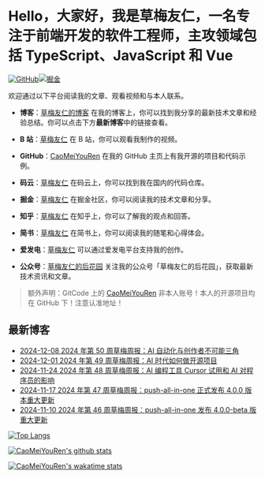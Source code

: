 # Hello，大家好，我是草梅友仁，一名专注于前端开发的软件工程师，主攻领域包括 TypeScript、JavaScript 和 Vue

[![GitHub](https://img.shields.io/badge/dynamic/json?url=https%3A%2F%2Fapi.swo.moe%2Fstats%2Fgithub%2FCaoMeiYouRen&query=count&color=181717&label=GitHub&labelColor=282c34&logo=github&suffix=+follows&cacheSeconds=3600)](https://github.com/CaoMeiYouRen)[![掘金](https://img.shields.io/badge/dynamic/json?url=https%3A%2F%2Fapi.swo.moe%2Fstats%2Fjuejin%2F3043088413495815&query=count&color=282c34&label=%E6%8E%98%E9%87%91&labelColor=1e80ff&logo=juejin&logoColor=ffffff&suffix=+%E5%85%B3%E6%B3%A8&cacheSeconds=3600)](https://juejin.cn/user/3043088413495815)

欢迎通过以下平台阅读我的文章、观看视频和与本人联系。

-   **博客**：[草梅友仁的博客](https://blog.cmyr.ltd/) 在我的博客上，你可以找到我分享的最新技术文章和经验总结。你可以点击下方**最新博客**中的链接查看。

-   **B 站**：[草梅友仁](https://space.bilibili.com/10822025) 在 B 站，你可以观看我制作的视频。

-   **GitHub**：[CaoMeiYouRen](https://github.com/CaoMeiYouRen) 在我的 GitHub 主页上有我开源的项目和代码示例。

-   **码云**：[草梅友仁](https://gitee.com/caomeiyouren) 在码云上，你可以找到我在国内的代码仓库。

-   **掘金**：[草梅友仁](https://juejin.cn/user/3043088413495815) 在掘金社区，你可以阅读我的技术文章和分享。

-   **知乎**：[草梅友仁](https://www.zhihu.com/people/CaoMeiYouRen) 在知乎上，你可以了解我的观点和回答。

-   **简书**：[草梅友仁](https://www.jianshu.com/u/c111d2a51026) 在简书上，你可以阅读我的随笔和心得体会。

-   **爱发电**：[草梅友仁](https://afdian.com/a/CaoMeiYouRen) 可以通过爱发电平台支持我的创作。

-   **公众号**：[草梅友仁的后花园](https://cdn.jsdelivr.net/gh/CaoMeiYouRen/image-hosting-01@master/images/202310242101484.png) 关注我的公众号「草梅友仁的后花园」，获取最新技术资讯和文章。

> 额外声明：GitCode 上的 [CaoMeiYouRen](https://gitcode.com/CaoMeiYouRen) 非本人账号！本人的开源项目均在 GitHub 下！注意认准地址！
>

## 最新博客

<!-- BLOG_START -->
- [2024-12-08 2024 年第 50 周草梅周报：AI 自动化与创作者不可能三角](https://blog.cmyr.ltd/archives/2024-year-50th-week-caomei-weekly-ai-automation-creator-impossible-triangle.html)
- [2024-12-01 2024 年第 49 周草梅周报：AI 时代如何做开源项目](https://blog.cmyr.ltd/archives/2024-year-49th-week-caomei-weekly-ai-era-open-source-projects.html)
- [2024-11-24 2024 年第 48 周草梅周报：AI 编程工具 Cursor 试用和 AI 对程序员的影响](https://blog.cmyr.ltd/archives/2024-year-48th-week-caomei-weekly-ai-programming-tool-cursor-trial-and-ai-impact-on-programmers.html)
- [2024-11-17 2024 年第 47 周草梅周报：push-all-in-one 正式发布 4.0.0 版本重大更新](https://blog.cmyr.ltd/archives/2024-year-47th-week-caomei-weekly-push-all-in-one-4-0-0-major-update.html)
- [2024-11-10 2024 年第 46 周草梅周报：push-all-in-one 发布 4.0.0-beta 版重大更新](https://blog.cmyr.ltd/archives/2024-year-46th-week-caomei-weekly-push-all-in-one-v4-beta-major-update.html)
<!-- BLOG_END -->

[![Top Langs](https://github-readme-stats.vercel.app/api/top-langs/?username=CaoMeiYouRen)](https://github.com/anuraghazra/github-readme-stats)

[![CaoMeiYouRen's github stats](https://github-readme-stats.vercel.app/api?username=CaoMeiYouRen)](https://github.com/anuraghazra/github-readme-stats)

[![CaoMeiYouRen's wakatime stats](https://github-readme-stats.vercel.app/api/wakatime?username=CaoMeiYouRen)](https://github.com/anuraghazra/github-readme-stats)
